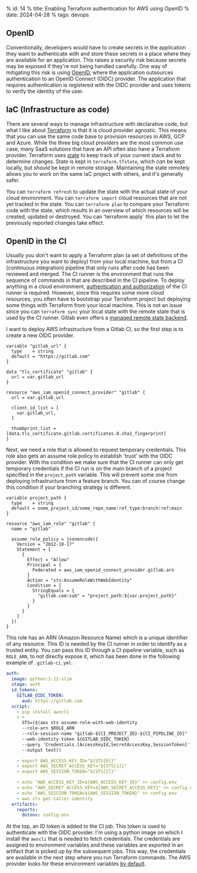 % id: 14
% title: Enabling Terraform authentication for AWS using OpenID
% date: 2024-04-28
% tags: devops

## OpenID

Conventionally, developers would have to create secrets in the application they want to authenticate with and store these secrets in a place where they are available for an application. This raises a security risk because secrets may be exposed if they're not being handled carefully. One way of mitigating this risk is using [OpenID](https://openid.net/developers/how-connect-works/), where the application outsources authentication to an OpenID Connect (OIDC) provider. The application that requires authentication is registered with the OIDC provider and uses tokens to verify the identity of the user.

## IaC (Infrastructure as code)

There are several ways to manage infrastructure with declarative code, but what I like about [Terraform](https://www.terraform.io/) is that it is cloud provider agnostic. This means that you can use the same code base to provision resources in AWS, GCP and Azure. While the three big cloud providers are the most common use case, many SaaS solutions that have an API often also have a Terraform provider. Terraform uses [state](https://developer.hashicorp.com/terraform/language/state) to keep track of your current stack and to determine changes. State is kept in `terraform.tfstate`, which _can_ be kept locally, but _should_ be kept in remote storage. Maintaining the state remotely allows you to work on the same IaC project with others, and it's generally safer.

You can `terraform refresh` to update the state with the actual state of your cloud environment. You can `terraform import` cloud resources that are not yet tracked in the state. You can `terraform plan` to compare your Terraform code with the state, which results in an overview of which resources will be created, updated or destroyed. You can 'terraform apply` this plan to let the previously reported changes take effect.

## OpenID in the CI

Usually you don't want to apply a Terraform plan (a set of definitions of the infrastructure you want to deploy) from your local machine, but from a CI (continuous integration) pipeline that only runs after code has been reviewed and merged. The CI runner is the environment that runs the sequence of commands in that are described in the CI pipeline. To deploy anything in a cloud environment, [authentication and authorization](https://auth0.com/docs/get-started/identity-fundamentals/authentication-and-authorization) of the CI runner is required. However, since this requires some more cloud resources, you often have to bootstrap your Terraform project but deploying some things with Terraform from your local machine. This is not an issue since you can `terraform sync` your local state with the remote state that is used by the CI runner. Gitlab even offers a [managed remote state backend](https://docs.gitlab.com/ee/user/infrastructure/iac/terraform_state.html).

I want to deploy AWS infrastructure from a Gitlab CI, so the first step is to create a new OIDC provider.

```hcl
variable "gitlab_url" {
  type    = string
  default = "https://gitlab.com"
}

data "tls_certificate" "gitlab" {
  url = var.gitlab_url
}

resource "aws_iam_openid_connect_provider" "gitlab" {
  url = var.gitlab_url

  client_id_list = [
    var.gitlab_url,
  ]

  thumbprint_list = [data.tls_certificate.gitlab.certificates.0.sha1_fingerprint]
}
```

Next, we need a role that is allowed to request temporary credentials. This role also gets an assume role policy to establish 'trust' with the OIDC provider. With the condition we make sure that the CI runner can only get temporary credentials if the CI run is on the main branch of a project specified in the `project_path` variable. This will prevent some one from deploying infrastructure from a feature branch. You can of course change this condition if your branching strategy is different.

```hcl
variable project_path {
  type    = string
  default = some_project_id/some_repo_name:ref_type:branch:ref:main
}

resource "aws_iam_role" "gitlab" {
  name = "gitlab"

  assume_role_policy = jsonencode({
    Version = "2012-10-17"
    Statement = [
      {
        Effect = "Allow"
        Principal = {
          Federated = aws_iam_openid_connect_provider.gitlab.arn
        }
        Action = "sts:AssumeRoleWithWebIdentity"
        Condition = {
          StringEquals = {
            "gitlab.com:sub" = "project_path:${var.project_path}"
          }
        }
      }
    ]
  })
}
```

This role has an ARN (Amazon Resource Name) which is a unique identifier of any resource. This ID is needed by the CI runner in order to identify as a trusted entity. You can pass this ID through a CI pipeline variable, such as `ROLE_ARN`, to not directly expose it, which has been done in the following example of `.gitlab-ci.yml`.

```yml
auth:
  image: python:3.12-slim
  stage: auth
  id_tokens:
    GITLAB_OIDC_TOKEN:
      aud: https://gitlab.com
  script:
    - pip install awscli
    - >
      STS=($(aws sts assume-role-with-web-identity
      --role-arn $ROLE_ARN
      --role-session-name "gitlab-${CI_PROJECT_ID}-${CI_PIPELINE_ID}"
      --web-identity-token ${GITLAB_OIDC_TOKEN}
      --query 'Credentials.[AccessKeyId,SecretAccessKey,SessionToken]'
      --output text))

    - export AWS_ACCESS_KEY_ID="${STS[0]}"
    - export AWS_SECRET_ACCESS_KEY="${STS[1]}"
    - export AWS_SESSION_TOKEN="${STS[2]}"

    - echo "AWS_ACCESS_KEY_ID=${AWS_ACCESS_KEY_ID}" >> config.env
    - echo "AWS_SECRET_ACCESS_KEY=${AWS_SECRET_ACCESS_KEY}" >> config.env
    - echo "AWS_SESSION_TOKEN=${AWS_SESSION_TOKEN}" >> config.env
    - aws sts get-caller-identity
  artifacts:
    reports:
      dotenv: config.env
```

At the top, an ID token is added to the CI job. This token is used to authenticate with the OIDC provider. I'm using a python image on which I install the `awscli` that is needed to fetch credentials. The credentials are assigned to environment variables and these variables are exported in an artifact that is picked up by the subsequent jobs. This way, the credentials are available in the next step where you run Terraform commands. The AWS provider looks for these environment variables [by default](https://registry.terraform.io/providers/hashicorp/aws/latest/docs).
